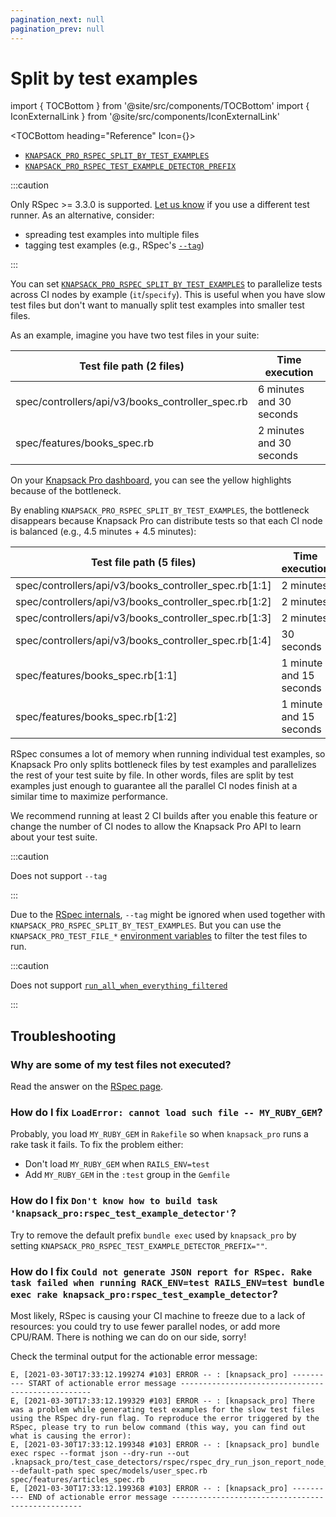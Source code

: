 ```yaml
---
pagination_next: null
pagination_prev: null
---
```


# Split by test examples

import { TOCBottom } from '@site/src/components/TOCBottom'
import { IconExternalLink } from '@site/src/components/IconExternalLink'

<TOCBottom heading="Reference" Icon={<IconExternalLink />}>

- [`KNAPSACK_PRO_RSPEC_SPLIT_BY_TEST_EXAMPLES`](reference.md#knapsack_pro_rspec_split_by_test_examples-rspec)
- [`KNAPSACK_PRO_RSPEC_TEST_EXAMPLE_DETECTOR_PREFIX`](reference.md#knapsack_pro_rspec_test_example_detector_prefix-rspec)

</TOCBottom>

:::caution

Only RSpec >= 3.3.0 is supported. [Let us know](https://knapsackpro.com/contact) if you use a different test runner. As an alternative, consider:

- spreading test examples into multiple files
- tagging test examples (e.g., RSpec's [`--tag`](rspec.md#run-a-subset-of-tests))

:::

You can set [`KNAPSACK_PRO_RSPEC_SPLIT_BY_TEST_EXAMPLES`](reference.md#knapsack_pro_rspec_split_by_test_examples-rspec) to parallelize tests across CI nodes by example (`it`/`specify`). This is useful when you have slow test files but don't want to manually split test examples into smaller test files.

As an example, imagine you have two test files in your suite:

<div style={{ overflowX: 'auto' }}>
  <table style={{ width: '100%', display: 'table' }}>
    <thead>
      <tr>
        <th style={{ whiteSpace: 'nowrap' }}>Test file path (2 files)</th>
        <th style={{ width: '250px', whiteSpace: 'nowrap' }}>Time execution</th>
      </tr>
    </thead>
    <tbody>
      <tr style={{ backgroundColor: '#fcf8e3' }}>
        <td style={{ whiteSpace: 'nowrap' }}>spec/controllers/api/v3/books_controller_spec.rb</td>
        <td style={{ width: '250px', whiteSpace: 'nowrap' }}>
          6 minutes and 30 seconds
        </td>
      </tr>
      <tr style={{ backgroundColor: '#fcf8e3' }}>
        <td style={{ whiteSpace: 'nowrap' }}>spec/features/books_spec.rb</td>
        <td style={{ width: '250px', whiteSpace: 'nowrap' }}>
          2 minutes and 30 seconds
        </td>
      </tr>
    </tbody>
  </table>
</div>

On your [Knapsack Pro dashboard](../overview/index.md#dashboard), you can see the yellow highlights because of the bottleneck.

By enabling `KNAPSACK_PRO_RSPEC_SPLIT_BY_TEST_EXAMPLES`, the bottleneck disappears because Knapsack Pro can distribute tests so that each CI node is balanced (e.g., 4.5 minutes + 4.5 minutes):

<div style={{ overflowX: 'auto' }}>
  <table style={{ width: '100%', display: 'table' }}>
    <thead>
      <tr>
        <th style={{ whiteSpace: 'nowrap' }}>Test file path (5 files)</th>
        <th style={{ whiteSpace: 'nowrap' }}>Time execution</th>
      </tr>
    </thead>
    <tbody>
      <tr>
        <td style={{ whiteSpace: 'nowrap' }}>spec/controllers/api/v3/books_controller_spec.rb[1:1]</td>
        <td style={{ width: '250px', whiteSpace: 'nowrap' }}>
          2 minutes
        </td>
      </tr>
      <tr>
        <td style={{ whiteSpace: 'nowrap' }}>spec/controllers/api/v3/books_controller_spec.rb[1:2]</td>
        <td style={{ width: '250px', whiteSpace: 'nowrap' }}>
          2 minutes
        </td>
      </tr>
      <tr>
        <td style={{ whiteSpace: 'nowrap' }}>spec/controllers/api/v3/books_controller_spec.rb[1:3]</td>
        <td style={{ width: '250px', whiteSpace: 'nowrap' }}>
          2 minutes
        </td>
      </tr>
      <tr>
        <td style={{ whiteSpace: 'nowrap' }}>spec/controllers/api/v3/books_controller_spec.rb[1:4]</td>
        <td style={{ width: '250px', whiteSpace: 'nowrap' }}>
          30 seconds
        </td>
      </tr>
      <tr>
        <td style={{ whiteSpace: 'nowrap' }}>spec/features/books_spec.rb[1:1]</td>
        <td style={{ width: '250px', whiteSpace: 'nowrap' }}>
          1 minute and 15 seconds
        </td>
      </tr>
      <tr>
        <td style={{ whiteSpace: 'nowrap' }}>spec/features/books_spec.rb[1:2]</td>
        <td style={{ width: '250px', whiteSpace: 'nowrap' }}>
          1 minute and 15 seconds
        </td>
      </tr>
    </tbody>
  </table>
</div>

RSpec consumes a lot of memory when running individual test examples, so Knapsack Pro only splits bottleneck files by test examples and parallelizes the rest of your test suite by file. In other words, files are split by test examples just enough to guarantee all the parallel CI nodes finish at a similar time to maximize performance.

We recommend running at least 2 CI builds after you enable this feature or change the number of CI nodes to allow the Knapsack Pro API to learn about your test suite.

:::caution

Does not support `--tag`

:::

Due to the [RSpec internals](https://github.com/rspec/rspec-core/issues/2522), `--tag` might be ignored when used together with `KNAPSACK_PRO_RSPEC_SPLIT_BY_TEST_EXAMPLES`. But you can use the `KNAPSACK_PRO_TEST_FILE_*` [environment variables](reference.md) to filter the test files to run.

:::caution

Does not support [`run_all_when_everything_filtered`](rspec.md#some-of-my-test-files-are-not-executed)

:::

## Troubleshooting

### Why are some of my test files not executed?

Read the answer on the [RSpec page](rspec.md#some-of-my-test-files-are-not-executed).

### How do I fix `LoadError: cannot load such file -- MY_RUBY_GEM`?

Probably, you load `MY_RUBY_GEM` in `Rakefile` so when `knapsack_pro` runs a rake task it fails. To fix the problem either:

- Don't load `MY_RUBY_GEM` when `RAILS_ENV=test`
- Add `MY_RUBY_GEM` in the `:test` group in the `Gemfile`

### How do I fix `Don't know how to build task 'knapsack_pro:rspec_test_example_detector'`?

Try to remove the default prefix `bundle exec` used by `knapsack_pro` by setting `KNAPSACK_PRO_RSPEC_TEST_EXAMPLE_DETECTOR_PREFIX=""`.

### How do I fix `Could not generate JSON report for RSpec. Rake task failed when running RACK_ENV=test RAILS_ENV=test bundle exec rake knapsack_pro:rspec_test_example_detector`?

Most likely, RSpec is causing your CI machine to freeze due to a lack of resources: you could try to use fewer parallel nodes, or add more CPU/RAM. There is nothing we can do on our side, sorry!

Check the terminal output for the actionable error message:

```
E, [2021-03-30T17:33:12.199274 #103] ERROR -- : [knapsack_pro] ---------- START of actionable error message --------------------------------------------------
E, [2021-03-30T17:33:12.199329 #103] ERROR -- : [knapsack_pro] There was a problem while generating test examples for the slow test files using the RSpec dry-run flag. To reproduce the error triggered by the RSpec, please try to run below command (this way, you can find out what is causing the error):
E, [2021-03-30T17:33:12.199348 #103] ERROR -- : [knapsack_pro] bundle exec rspec --format json --dry-run --out .knapsack_pro/test_case_detectors/rspec/rspec_dry_run_json_report_node_0.json --default-path spec spec/models/user_spec.rb spec/features/articles_spec.rb
E, [2021-03-30T17:33:12.199368 #103] ERROR -- : [knapsack_pro] ---------- END of actionable error message --------------------------------------------------
```
